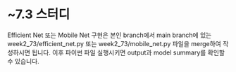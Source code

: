 # ~7.3 스터디

Efficient Net 또는 Mobile Net 구현은 본인 branch에서 main branch에 있는 week2_73/efficient_net.py 또는 week2_73/mobile_net.py 파일을 merge하여 작성하시면 됩니다.
이후 파이썬 파일 실행시키면 output과 model summary를 확인할 수 있습니다.